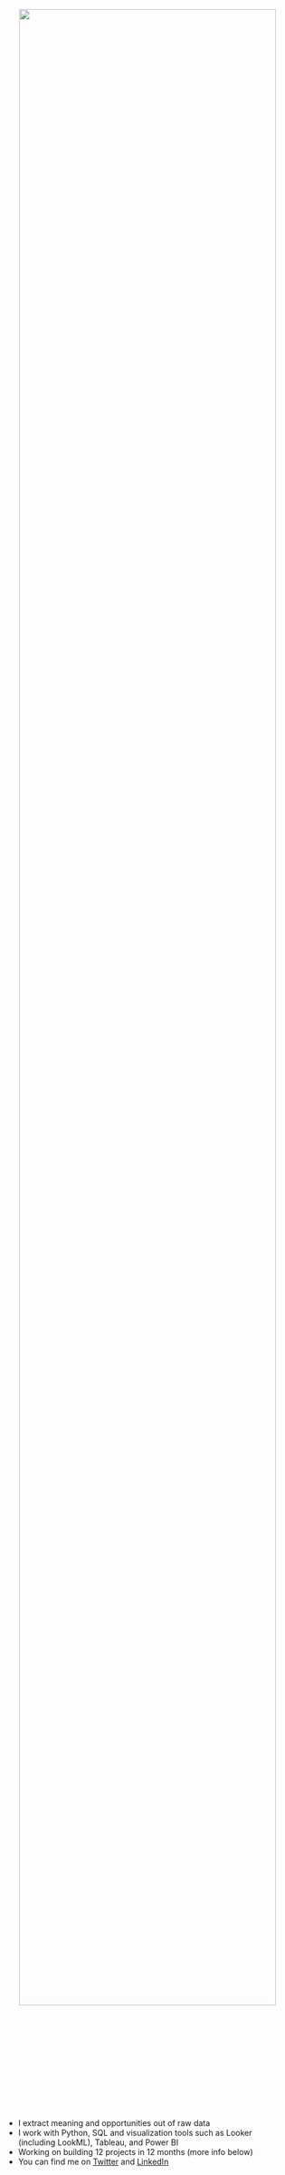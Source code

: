 
<p align="center" width="100%">
    <img width="95%" src=https://i.imgur.com/cJuUF0s.gif">
</p>

- I extract meaning and opportunities out of raw data
- I work with Python, SQL and visualization tools such as Looker (including LookML), Tableau, and Power BI 
- Working on building 12 projects in 12 months (more info below)  
- You can find me on [Twitter](https://twitter.com/vclugo) and [LinkedIn](https://www.linkedin.com/in/viannyl/)


